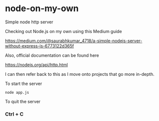 # node-on-my-own
Simple node http server


Checking out Node.js on my own using this Medium guide



https://medium.com/@saurabhkumar_4718/a-simple-nodejs-server-without-express-js-6773122d365f

Also, official documentation can be found here

https://nodejs.org/api/http.html

I can then refer back to this as I move onto projects that go more in-depth.

To start the server
```
node app.js
```
To quit the server


### Ctrl + C

